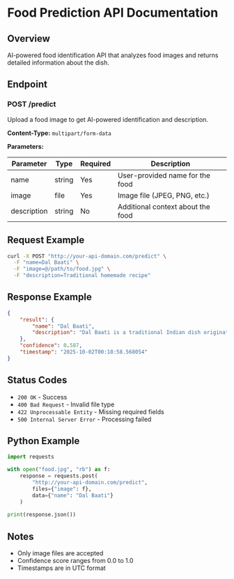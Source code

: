 # Food Prediction API Documentation

## Overview

AI-powered food identification API that analyzes food images and returns detailed information about the dish.

## Endpoint

### POST /predict

Upload a food image to get AI-powered identification and description.

**Content-Type:** `multipart/form-data`

**Parameters:**

| Parameter | Type | Required | Description |
|-----------|------|----------|-------------|
| name | string | Yes | User-provided name for the food |
| image | file | Yes | Image file (JPEG, PNG, etc.) |
| description | string | No | Additional context about the food |

## Request Example

```bash
curl -X POST "http://your-api-domain.com/predict" \
  -F "name=Dal Baati" \
  -F "image=@/path/to/food.jpg" \
  -F "description=Traditional homemade recipe"
```

## Response Example

```json
{
    "result": {
        "name": "Dal Baati",
        "description": "Dal Baati is a traditional Indian dish originating from Rajasthan, known for its unique combination of flavors and textures. It consists of a hearty, spiced lentil curry (dal) served alongside baked, unleavened wheat bread balls (baati) that are typically hard and dense."
    },
    "confidence": 0.587,
    "timestamp": "2025-10-02T00:18:58.568054"
}
```

## Status Codes

- `200 OK` - Success
- `400 Bad Request` - Invalid file type
- `422 Unprocessable Entity` - Missing required fields
- `500 Internal Server Error` - Processing failed

## Python Example

```python
import requests

with open("food.jpg", "rb") as f:
    response = requests.post(
        "http://your-api-domain.com/predict",
        files={"image": f},
        data={"name": "Dal Baati"}
    )
    
print(response.json())
```

## Notes

- Only image files are accepted
- Confidence score ranges from 0.0 to 1.0
- Timestamps are in UTC format